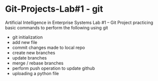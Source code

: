 # Git-Projects-Lab#1 - git
Artificial Intelligence in Enterprise Systems Lab #1 – Git Project practicing basic commands to perform the following using git
- git initialization
- add new file
- commit changes made to local repo
- create new branches
- update branches
- merge / rebase branches
- perform push operation to update github
- uploading a python file
